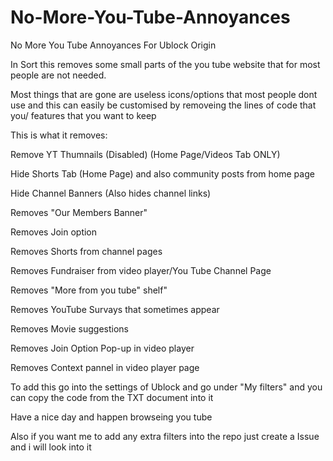 # No-More-You-Tube-Annoyances
No More You Tube Annoyances For Ublock Origin 


In Sort this removes some small parts of the you tube website that for most people are not needed.

Most things that are gone are useless icons/options that most people dont use and this can easily be customised by removeing the lines of code that you/ features that you want to keep

This is what it removes:

Remove YT Thumnails (Disabled) (Home Page/Videos Tab ONLY)

Hide Shorts Tab (Home Page) and also community posts from home page

Hide Channel Banners (Also hides channel links)

Removes "Our Members Banner"

Removes Join option

Removes Shorts from channel pages

Removes Fundraiser from video player/You Tube Channel Page

Removes "More from you tube" shelf"

Removes YouTube Survays that sometimes appear

Removes Movie suggestions

Removes Join Option Pop-up in video player

Removes Context pannel in video player page

To add this go into the settings of Ublock and go under "My filters" and you can copy the code from the TXT document into it

Have a nice day and happen browseing you tube

Also if you want me to add any extra filters into the repo just create a Issue and i will look into it
